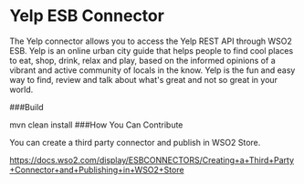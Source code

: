 # Yelp ESB Connector
The Yelp connector allows you to access the Yelp REST API through WSO2 ESB. Yelp is an online urban city guide that helps people to find cool places to eat, shop, drink, relax and play, based on the informed opinions of a vibrant and active community of locals in the know. Yelp is the fun and easy way to find, review and talk about what's great and not so great in your world.

###Build

mvn clean install
###How You Can Contribute

You can create a third party connector and publish in WSO2 Store.

https://docs.wso2.com/display/ESBCONNECTORS/Creating+a+Third+Party+Connector+and+Publishing+in+WSO2+Store
